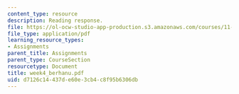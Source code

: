 ```yaml
---
content_type: resource
description: Reading response.
file: https://ol-ocw-studio-app-production.s3.amazonaws.com/courses/11-946-planning-in-transition-economies-for-growth-and-equity-spring-2004/d7126c14437de60e3cb4c8f95b6306db_week4_berhanu.pdf
file_type: application/pdf
learning_resource_types:
- Assignments
parent_title: Assignments
parent_type: CourseSection
resourcetype: Document
title: week4_berhanu.pdf
uid: d7126c14-437d-e60e-3cb4-c8f95b6306db
---
```

